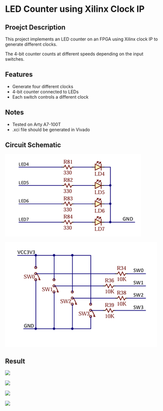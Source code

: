 # LED Counter using Xilinx Clock IP

## Proejct Description
This project implements an LED counter on an FPGA using Xilinx clock IP to generate different clocks.

The 4-bit counter counts at different speeds depending on the input switches.

## Features
- Generate four different clocks
- 4-bit counter connected to LEDs
- Each switch controls a different clock

## Notes
- Tested on Arty A7-100T
- .xci file should be generated in Vivado

## Circuit Schematic
![](images/led_schematic.png)

![](images/switch_schematic.png)

## Result
![](images/result1.png)

![](images/result2.png)

![](images/result3.png)

![](images/result4.png)
